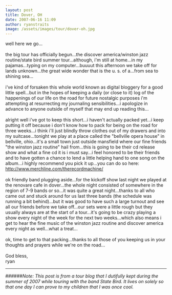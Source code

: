 ```yaml
---
layout: post
title: Dover, OH
date: 2007-06-16 11:09
author: ryanstraits
image: /assets/images/tour/dover-oh.jpg
---
```

well here we go...<br /><br />the big tour has officially begun...the discover america/winston jazz routine/state bird summer tour...although, i'm still at home...in my pajamas...typing on my computer...buuuut this afternoon we take off for lands unknown...the great wide wonder that is the u. s. of a...from sea to shining sea...<br /><br />i've kind of forsaken this whole world known as digital bloggery for a good little spell...but in the hopes of keeping a daily (or close to it) log of the happenings of our life on the road for future nostalgic purposes i'm attempting at resurrecting my journaling sensibilities...i apologize in advance to anyone outside of myself that may end up reading this...<br /><br />alright well i've got to keep this short...i haven't actually packed yet...i keep putting it off because i don't know how to pack for being on the road for three weeks...i think i'll just blindly throw clothes out of my drawers and into my suitcase...tonight we play at a place called the "bellville opera house" in bellville, ohio...it's a small town just outside mansfield where our fine friends "the winston jazz routine" hail from...this is going to be their cd release show and what a fine cd it is i must say...i feel honored to be their friends and to have gotten a chance to lend a little helping hand to one song on the album...i highly recommend you pick it up...you can do so here: <a href="http://www.merchline.com/therecordmachine/">http://www.merchline.com/therecordmachine/</a><br /><br />ok friendly band plugging aside...for the kickoff show last night we played at the renovare cafe in dover...the whole night consisted of somewhere in the region of 7-9 bands or so...it was quite a great night...thanks to all who came out and stuck around for us last three bands (the schedule was running a bit behind)...but it was good to have such a large turnout and see all our friends before we take off...our sets were a little rough but they usually always are at the start of a tour...it's going to be crazy playing a show every night of the week for the next two weeks...which also means i get to hear the fine music of the winston jazz routine and discover america every night as well...what a treat...<br /><br />ok, time to get to that packing...thanks to all those of you keeping us in your thoughts and prayers while we're on the road...<br /><br />God bless,<br />ryan

---

######*Note: This post is from a tour blog that I dutifully kept during the summer of 2007 while touring with the band State Bird. It lives on solely so that one day I can prove to my children that I was once cool.*
